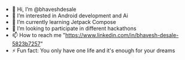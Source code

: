 - 👋 Hi, I’m @bhaveshdesale
- 👀 I’m interested in Android development and Ai
- 🌱 I’m currently learning Jetpack Compose
- 💞️ I’m looking to participate in different hackathons
- 📫 How to reach me "https://www.linkedin.com/in/bhavesh-desale-5823b7257"
- ⚡ Fun fact: You only have one life and it's enough for your dreams

<!---
bhaveshdesale/bhaveshdesale is a ✨ special ✨ repository because its `README.md` (this file) appears on your GitHub profile.
You can click the Preview link to take a look at your changes.
--->
